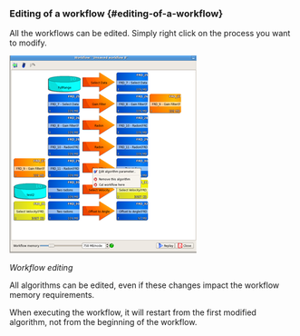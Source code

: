 ### Editing of a workflow {#editing-of-a-workflow}

All the workflows can be edited. Simply right click on the process you want to modify.

![](/assets/016_Workflow.png)

_Workflow editing_

All algorithms can be edited, even if these changes impact the workflow memory requirements. 

When executing the workflow, it will restart from the first modified algorithm, not from the beginning of the workflow.

